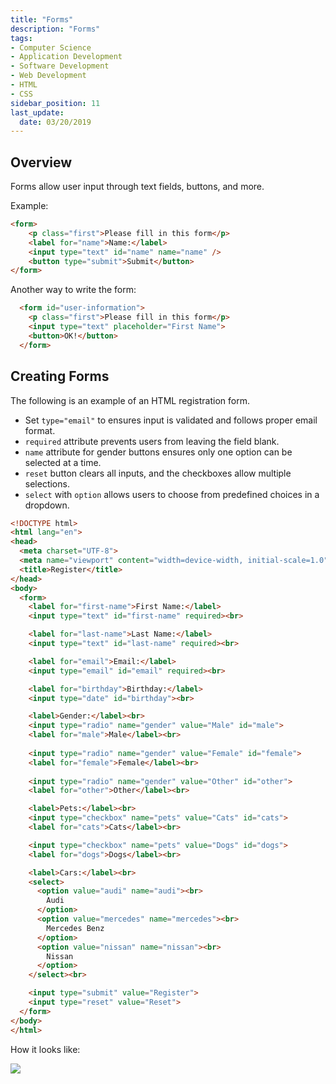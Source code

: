```yaml
---
title: "Forms"
description: "Forms"
tags: 
- Computer Science
- Application Development
- Software Development
- Web Development
- HTML
- CSS
sidebar_position: 11
last_update:
  date: 03/20/2019
---
```



## Overview

Forms allow user input through text fields, buttons, and more.

Example:

```html
<form>
    <p class="first">Please fill in this form</p>
    <label for="name">Name:</label>
    <input type="text" id="name" name="name" />
    <button type="submit">Submit</button>
</form>
```

Another way to write the form:

```html
  <form id="user-information">
    <p class="first">Please fill in this form</p>
    <input type="text" placeholder="First Name">
    <button>OK!</button>
  </form>
```

## Creating Forms 

The following is an example of an HTML registration form. 

- Set `type="email"` to ensures input is validated and follows proper email format.
- `required` attribute prevents users from leaving the field blank.  
- `name` attribute for gender buttons ensures only one option can be selected at a time. 
- `reset` button clears all inputs, and the checkboxes allow multiple selections.
- `select` with `option` allows users to choose from predefined choices in a dropdown.

```html
<!DOCTYPE html>
<html lang="en">
<head>
  <meta charset="UTF-8">
  <meta name="viewport" content="width=device-width, initial-scale=1.0">
  <title>Register</title>
</head>
<body>
  <form>
    <label for="first-name">First Name:</label>
    <input type="text" id="first-name" required><br>

    <label for="last-name">Last Name:</label>
    <input type="text" id="last-name" required><br>

    <label for="email">Email:</label>
    <input type="email" id="email" required><br>

    <label for="birthday">Birthday:</label>
    <input type="date" id="birthday"><br>

    <label>Gender:</label><br>
    <input type="radio" name="gender" value="Male" id="male">
    <label for="male">Male</label><br>
    
    <input type="radio" name="gender" value="Female" id="female">
    <label for="female">Female</label><br>
    
    <input type="radio" name="gender" value="Other" id="other">
    <label for="other">Other</label><br>

    <label>Pets:</label><br>
    <input type="checkbox" name="pets" value="Cats" id="cats">
    <label for="cats">Cats</label><br>

    <input type="checkbox" name="pets" value="Dogs" id="dogs">
    <label for="dogs">Dogs</label><br>

    <label>Cars:</label><br>
    <select>
      <option value="audi" name="audi"><br>
        Audi
      </option>
      <option value="mercedes" name="mercedes"><br>
        Mercedes Benz
      </option>
      <option value="nissan" name="nissan"><br>
        Nissan
      </option>
    </select><br>

    <input type="submit" value="Register">
    <input type="reset" value="Reset">
  </form>
</body>
</html> 
```

How it looks like:

<div class="img-center"> 

![](/img/docs/html-samplesssss.png)

</div>
